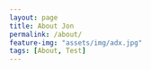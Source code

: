 ```yaml
---
layout: page
title: About Jon
permalink: /about/
feature-img: "assets/img/adx.jpg"
tags: [About, Test]
---
```

